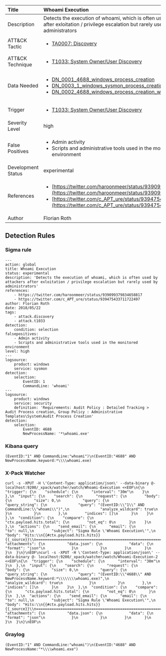 | Title                | Whoami Execution                                                                                                                                                 |
|:---------------------|:------------------------------------------------------------------------------------------------------------------------------------------------------------|
| Description          | Detects the execution of whoami, which is often used by attackers after exloitation / privilege escalation but rarely used by administrators                                                                                                                                           |
| ATT&amp;CK Tactic    | <ul><li>[TA0007: Discovery](https://attack.mitre.org/tactics/TA0007)</li></ul>  |
| ATT&amp;CK Technique | <ul><li>[T1033: System Owner/User Discovery](https://attack.mitre.org/techniques/T1033)</li></ul>                             |
| Data Needed          | <ul><li>[DN_0001_4688_windows_process_creation](../Data_Needed/DN_0001_4688_windows_process_creation.md)</li><li>[DN_0003_1_windows_sysmon_process_creation](../Data_Needed/DN_0003_1_windows_sysmon_process_creation.md)</li><li>[DN_0002_4688_windows_process_creation_with_commandline](../Data_Needed/DN_0002_4688_windows_process_creation_with_commandline.md)</li></ul>                                                         |
| Trigger              | <ul><li>[T1033: System Owner/User Discovery](../Triggers/T1033.md)</li></ul>  |
| Severity Level       | high                                                                                                                                                 |
| False Positives      | <ul><li>Admin activity</li><li>Scripts and administrative tools used in the monitored environment</li></ul>                                                                  |
| Development Status   | experimental                                                                                                                                                |
| References           | <ul><li>[https://twitter.com/haroonmeer/status/939099379834658817](https://twitter.com/haroonmeer/status/939099379834658817)</li><li>[https://twitter.com/c_APT_ure/status/939475433711722497](https://twitter.com/c_APT_ure/status/939475433711722497)</li></ul>                                                          |
| Author               | Florian Roth                                                                                                                                                |


## Detection Rules

### Sigma rule

```
---
action: global
title: Whoami Execution
status: experimental
description: 'Detects the execution of whoami, which is often used by attackers after exloitation / privilege escalation but rarely used by administrators' 
references:
    - https://twitter.com/haroonmeer/status/939099379834658817
    - https://twitter.com/c_APT_ure/status/939475433711722497
author: Florian Roth
date: 2018/05/22
tags:
    - attack.discovery
    - attack.t1033
detection:
    condition: selection
falsepositives: 
    - Admin activity
    - Scripts and administrative tools used in the monitored environment
level: high
---
logsource:
    product: windows
    service: sysmon
detection:
    selection:
        EventID: 1
        CommandLine: 'whoami'
---
logsource:
    product: windows
    service: security
    definition: 'Requirements: Audit Policy : Detailed Tracking > Audit Process creation, Group Policy : Administrative Templates\System\Audit Process Creation'
detection:
    selection:
        EventID: 4688
        NewProcessName: '*\whoami.exe'

```





### Kibana query

```
(EventID:"1" AND CommandLine:"whoami")\n(EventID:"4688" AND NewProcessName.keyword:*\\\\whoami.exe)
```





### X-Pack Watcher

```
curl -s -XPUT -H \'Content-Type: application/json\' --data-binary @- localhost:9200/_xpack/watcher/watch/Whoami-Execution <<EOF\n{\n  "trigger": {\n    "schedule": {\n      "interval": "30m"\n    }\n  },\n  "input": {\n    "search": {\n      "request": {\n        "body": {\n          "size": 0,\n          "query": {\n            "query_string": {\n              "query": "(EventID:\\"1\\" AND CommandLine:\\"whoami\\")",\n              "analyze_wildcard": true\n            }\n          }\n        },\n        "indices": []\n      }\n    }\n  },\n  "condition": {\n    "compare": {\n      "ctx.payload.hits.total": {\n        "not_eq": 0\n      }\n    }\n  },\n  "actions": {\n    "send_email": {\n      "email": {\n        "to": null,\n        "subject": "Sigma Rule \'Whoami Execution\'",\n        "body": "Hits:\\n{{#ctx.payload.hits.hits}}{{_source}}\\n================================================================================\\n{{/ctx.payload.hits.hits}}",\n        "attachments": {\n          "data.json": {\n            "data": {\n              "format": "json"\n            }\n          }\n        }\n      }\n    }\n  }\n}\nEOF\ncurl -s -XPUT -H \'Content-Type: application/json\' --data-binary @- localhost:9200/_xpack/watcher/watch/Whoami-Execution-2 <<EOF\n{\n  "trigger": {\n    "schedule": {\n      "interval": "30m"\n    }\n  },\n  "input": {\n    "search": {\n      "request": {\n        "body": {\n          "size": 0,\n          "query": {\n            "query_string": {\n              "query": "(EventID:\\"4688\\" AND NewProcessName.keyword:*\\\\\\\\whoami.exe)",\n              "analyze_wildcard": true\n            }\n          }\n        },\n        "indices": []\n      }\n    }\n  },\n  "condition": {\n    "compare": {\n      "ctx.payload.hits.total": {\n        "not_eq": 0\n      }\n    }\n  },\n  "actions": {\n    "send_email": {\n      "email": {\n        "to": null,\n        "subject": "Sigma Rule \'Whoami Execution\'",\n        "body": "Hits:\\n{{#ctx.payload.hits.hits}}{{_source}}\\n================================================================================\\n{{/ctx.payload.hits.hits}}",\n        "attachments": {\n          "data.json": {\n            "data": {\n              "format": "json"\n            }\n          }\n        }\n      }\n    }\n  }\n}\nEOF\n
```





### Graylog

```
(EventID:"1" AND CommandLine:"whoami")\n(EventID:"4688" AND NewProcessName:"*\\\\whoami.exe")
```

